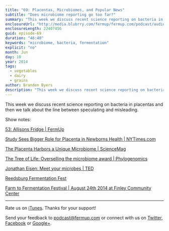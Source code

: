 ```yaml
---
title: "69: Placentas, Microbiomes, and Popular News"
subtitle: "Does microbiome reporting go too far?"
summary: "This week we discuss recent science reporting on bacteria in placentas and then we talk about the line between speculating and misleading."
enclosureUrl: "http://media.blubrry.com/fermup/fermup.com/podcast/audio/fermup-69.mp3"
enclosureLength: 22407456
guid: episode-69
duration: "46:40"
keywords: "microbiome, bacteria, fermentation"
explicit: "no"
month: Jun
day: 10
year: 2014
tags:
  - vegetables
  - dairy
  - grains
author: Branden Byers
description: "This week we discuss recent science reporting on bacteria in placentas and then we talk about the line between speculating and misleading."
---
```

This week we discuss recent science reporting on bacteria in placentas and then we talk about the line between speculating and misleading.

Show notes:

[53: Allisons Fridge | FermUp](http://fermup.com/podcast/53/)

[Study Sees Bigger Role for Placenta in Newborns Health | NYTimes.com](http://www.nytimes.com/2014/05/22/health/study-sees-bigger-role-for-placenta-in-newborns-health.html)
	
[The Placenta Harbors a Unique Microbiome | ScienceMag](http://stm.sciencemag.org/content/6/237/237ra65)	
	
[The Tree of Life: Overselling the microbiome award | Phylogenomics](http://phylogenomics.blogspot.com/2014/05/overselling-microbiome-award-many-for.html)
	
[Jonathan Eisen: Meet your microbes | TED](http://www.ted.com/talks/jonathan_eisen_meet_your_microbes)

[Reedsburg Fermentation Fest](http://fermentationfest.com/)

[Farm to Fermentation Festival | August 24th 2014 at Finley Community Center](http://www.farmtofermentation.com/)

---

Rate us on [iTunes](http://itunes.apple.com/podcast/fermup-fermented-food-podcast/id593958494). Thanks for your support!

Send your feedback to <a href="mailto:podcast@fermup.com">podcast@fermup.com</a> or connect with us on [Twitter](https://twitter.com/fermup), [Facebook](http://www.facebook.com/fermup) or [Google+](https://google.com/+fermup).
